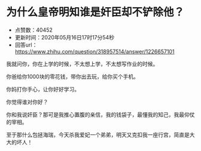 # 为什么皇帝明知谁是奸臣却不铲除他？
- 点赞数：40452
- 更新时间：2020年05月16日17时17分54秒
- 回答url：https://www.zhihu.com/question/318957514/answer/1226657101
<body>
 <p data-pid="_vXn2WjG">我就问你，你在上学的时候，不太想上学，不太想写作业的时候。</p>
 <p data-pid="I87JDU67">你爸给你1000块的零花钱，带你出去玩，给你买个手机。</p>
 <p data-pid="deoBvb56">你妈打你手心，让你好好学习。</p>
 <p data-pid="PKuusxhj">你觉得谁对你好？</p>
 <p data-pid="EKqJmMHx">你和我说奸臣？那可是我推心置腹的亲信，我的钱袋子，最懂我的知己，我最仰仗的宰相。</p>
 <p data-pid="eKV0e40b">至于那什么包拯海瑞，今天杀我爱妃一个弟弟，明天又克扣我一座行宫，简直是大大的坏人！</p>
</body>